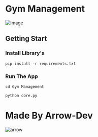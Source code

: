 # Gym Management
![image](https://github.com/Arrow-DV/gym-manager/assets/128916762/34a88a2c-8212-4351-9f99-75c67ef45287)

## Getting Start
### Install Library's
```
pip install -r requirements.txt
```
### Run The App
```
cd Gym Management
```
```
python core.py
```
# Made By Arrow-Dev
![arrow](https://github.com/Arrow-DV/gym-manager/assets/128916762/8c4377f4-9051-4869-ae70-1df36761b07b)

